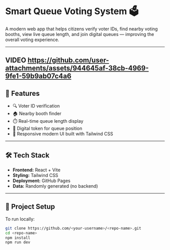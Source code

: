 # Smart Queue Voting System 🗳️

A modern web app that helps citizens verify voter IDs, find nearby voting booths, view live queue length, and join digital queues — improving the overall voting experience.

---
VIDEO
https://github.com/user-attachments/assets/944645af-38cb-4969-9fe1-59b9ab07c4a6
---

## 🚀 Features
- 🔍 Voter ID verification
- 🏠 Nearby booth finder
- ⏱️ Real-time queue length display
- 🪪 Digital token for queue position
- 📱 Responsive modern UI built with Tailwind CSS

---

## 🛠️ Tech Stack
- **Frontend:** React + Vite
- **Styling:** Tailwind CSS
- **Deployment:** GitHub Pages
- **Data:** Randomly generated (no backend)

---

## 🧩 Project Setup
To run locally:
```bash
git clone https://github.com/<your-username>/<repo-name>.git
cd <repo-name>
npm install
npm run dev





